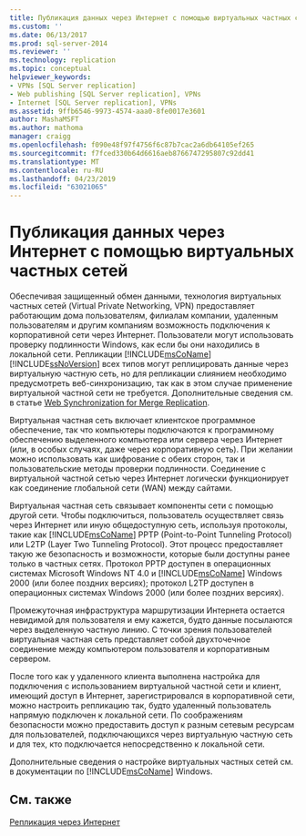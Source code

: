 ```yaml
---
title: Публикация данных через Интернет с помощью виртуальных частных сетей | Документация Майкрософт
ms.custom: ''
ms.date: 06/13/2017
ms.prod: sql-server-2014
ms.reviewer: ''
ms.technology: replication
ms.topic: conceptual
helpviewer_keywords:
- VPNs [SQL Server replication]
- Web publishing [SQL Server replication], VPNs
- Internet [SQL Server replication], VPNs
ms.assetid: 9ffb6546-9973-4574-aaa0-8fe0017e3601
author: MashaMSFT
ms.author: mathoma
manager: craigg
ms.openlocfilehash: f090e48f97f4756f6c87b7cac2a6db64105ef265
ms.sourcegitcommit: f7fced330b64d6616aeb8766747295807c92dd41
ms.translationtype: MT
ms.contentlocale: ru-RU
ms.lasthandoff: 04/23/2019
ms.locfileid: "63021065"
---
```

# <a name="publish-data-over-the-internet-using-vpn"></a>Публикация данных через Интернет с помощью виртуальных частных сетей
  Обеспечивая защищенный обмен данными, технология виртуальных частных сетей (Virtual Private Networking, VPN) предоставляет работающим дома пользователям, филиалам компании, удаленным пользователям и другим компаниям возможность подключения к корпоративной сети через Интернет. Пользователи могут использовать проверку подлинности Windows, как если бы они находились в локальной сети. Репликации [!INCLUDE[msCoName](../../includes/msconame-md.md)] [!INCLUDE[ssNoVersion](../../includes/ssnoversion-md.md)] всех типов могут реплицировать данные через виртуальную частную сеть, но для репликации слиянием необходимо предусмотреть веб-синхронизацию, так как в этом случае применение виртуальной частной сети не требуется. Дополнительные сведения см. в статье [Web Synchronization for Merge Replication](web-synchronization-for-merge-replication.md).  
  
 Виртуальная частная сеть включает клиентское программное обеспечение, так что компьютеры подключаются к программному обеспечению выделенного компьютера или сервера через Интернет (или, в особых случаях, даже через корпоративную сеть). При желании можно использовать как шифрование с обеих сторон, так и пользовательские методы проверки подлинности. Соединение с виртуальной частной сетью через Интернет логически функционирует как соединение глобальной сети (WAN) между сайтами.  
  
 Виртуальная частная сеть связывает компоненты сети с помощью другой сети. Чтобы подключиться, пользователь осуществляет связь через Интернет или иную общедоступную сеть, используя протоколы, такие как [!INCLUDE[msCoName](../../includes/msconame-md.md)] PPTP (Point-to-Point Tunneling Protocol) или L2TP (Layer Two Tunneling Protocol). Этот процесс предоставляет такую же безопасность и возможности, которые были доступны ранее только в частных сетях. Протокол PPTP доступен в операционных системах Microsoft Windows NT 4.0 и [!INCLUDE[msCoName](../../includes/msconame-md.md)] Windows 2000 (или более поздних версиях); протокол L2TP доступен в операционных системах Windows 2000 (или более поздних версиях).  
  
 Промежуточная инфраструктура маршрутизации Интернета остается невидимой для пользователя и ему кажется, будто данные посылаются через выделенную частную линию. С точки зрения пользователей виртуальная частная сеть представляет собой двухточечное соединение между компьютером пользователя и корпоративным сервером.  
  
 После того как у удаленного клиента выполнена настройка для подключения с использованием виртуальной частной сети и клиент, имеющий доступ в Интернет, зарегистрировался в корпоративной сети, можно настроить репликацию так, будто удаленный пользователь напрямую подключен к локальной сети. По соображениям безопасности можно предоставить доступ к разным сетевым ресурсам для пользователей, подключающихся через виртуальную частную сеть и для тех, кто подключается непосредственно к локальной сети.  
  
 Дополнительные сведения о настройке виртуальных частных сетей см. в документации по [!INCLUDE[msCoName](../../includes/msconame-md.md)] Windows.  
  
## <a name="see-also"></a>См. также  
 [Репликация через Интернет](replication-over-the-internet.md)  
  
  
